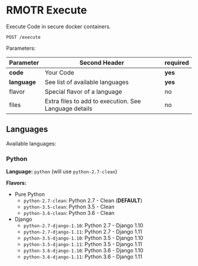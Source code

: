 # RMOTR Execute

Execute Code in secure docker containers.

`POST /execute`

Parameters:

| Parameter    |                  Second Header                        | required |
| ------------ | ----------------------------------------------------- | -------- |
| **code**     | Your Code                                             | **yes**  |
| **language** | See list of available languages                       | **yes**  |
| flavor       | Special flavor of a language                          |    no    |
| files        | Extra files to add to execution. See Language details |    no    |


## Languages

Available languages:

### Python

**Language:** `python` (will use `python-2.7-clean`)

**Flavors:**

* Pure Python
  * `python-2.7-clean`: Python 2.7 - Clean (**DEFAULT**)
  * `python-3.5-clean`: Python 3.5 - Clean
  * `python-3.6-clean`: Python 3.6 - Clean
* Django
  * `python-2.7-django-1.10`: Python 2.7 - Django 1.10
  * `python-2.7-django-1.11`: Python 2.7 - Django 1.11
  * `python-3.5-django-1.10`: Python 3.5 - Django 1.10
  * `python-3.5-django-1.11`: Python 3.5 - Django 1.11
  * `python-3.6-django-1.10`: Python 3.6 - Django 1.10
  * `python-3.6-django-1.11`: Python 3.6 - Django 1.11
